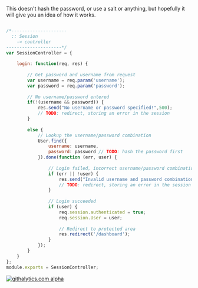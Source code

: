 This doesn't hash the password, or use a salt or anything, but hopefully it will give you an idea of how it works.
```javascript

/*---------------------
  :: Session 
	-> controller
---------------------*/
var SessionController = {
 
	login: function(req, res) {
 
		// Get password and username from request
		var username = req.param('username');
		var password = req.param('password');
 
		// No username/password entered
		if(!(username && password)) {
			res.send("No username or password specified!",500);
			// TODO: redirect, storing an error in the session
		}
 
		else {
			// Lookup the username/password combination
			User.find({
				username: username,
				password: password // TODO: hash the password first
			}).done(function (err, user) {
 
				// Login failed, incorrect username/password combination
				if (err || !user) {
					res.send("Invalid username and password combination!",500);
					// TODO: redirect, storing an error in the session
				}
 
				// Login succeeded
				if (user) {
					req.session.authenticated = true;
					req.session.User = user;
 
					// Redirect to protected area
					res.redirect('/dashboard');
				}
			});
		}
	}
};
module.exports = SessionController;
```

[![githalytics.com alpha](https://cruel-carlota.pagodabox.com/8acf2fc2ca0aca8a3018e355ad776ed7 "githalytics.com")](http://githalytics.com/balderdashy/sails/wiki/loginExample)
